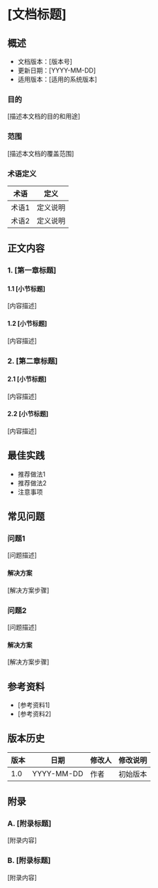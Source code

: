 # [文档标题]

## 概述
- 文档版本：[版本号]
- 更新日期：[YYYY-MM-DD]
- 适用版本：[适用的系统版本]

### 目的
[描述本文档的目的和用途]

### 范围
[描述本文档的覆盖范围]

### 术语定义
| 术语 | 定义 |
|------|------|
| 术语1 | 定义说明 |
| 术语2 | 定义说明 |

## 正文内容

### 1. [第一章标题]
#### 1.1 [小节标题]
[内容描述]

#### 1.2 [小节标题]
[内容描述]

### 2. [第二章标题]
#### 2.1 [小节标题]
[内容描述]

#### 2.2 [小节标题]
[内容描述]

## 最佳实践
- 推荐做法1
- 推荐做法2
- 注意事项

## 常见问题
### 问题1
[问题描述]
#### 解决方案
[解决方案步骤]

### 问题2
[问题描述]
#### 解决方案
[解决方案步骤]

## 参考资料
- [参考资料1]
- [参考资料2]

## 版本历史
| 版本 | 日期 | 修改人 | 修改说明 |
|------|------|--------|----------|
| 1.0  | YYYY-MM-DD | 作者 | 初始版本 |

## 附录
### A. [附录标题]
[附录内容]

### B. [附录标题]
[附录内容]